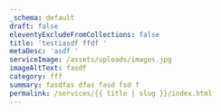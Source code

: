 ```yaml
---
_schema: default
draft: false
eleventyExcludeFromCollections: false
title: 'testiasdf ffdf '
metaDesc: 'asdf '
serviceImage: /assets/uploads/images.jpg
imageAltText: fasdf
category: fff
summary: fasdfas dfas fasd fsd f
permalink: /services/{{ title | slug }}/index.html
---
```


